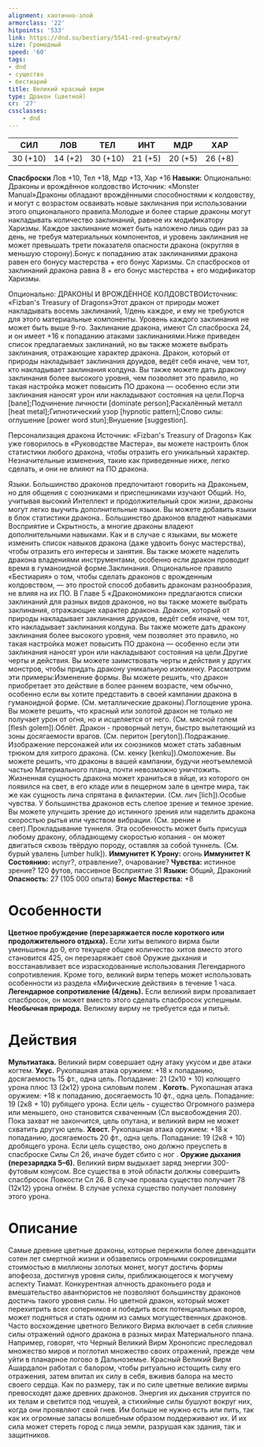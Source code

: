 ```yaml
---
alignment: хаотично-злой
armorclass: '22'
hitpoints: '533'
link: https://dnd.su/bestiary/5541-red-greatwyrm/
size: Громадный
speed: '60'
tags:
- dnd
- существо
- бестиарий
title: Великий красный вирм
type: Дракон (цветной)
cr: '27'
cssclasses:
    - dnd
---
```



| СИЛ | ЛОВ | ТЕЛ | ИНТ | МДР | ХАР |
|---|---|---|---|---|---|
| 30 (+10) | 14 (+2) | 30 (+10) | 21 (+5) | 20 (+5) | 26 (+8) |
**Спасброски** Лов +10, Тел +18, Мдр +13, Хар +16
**Навыки:** Опционально: Драконы и врождённое колдовство
Источник: «Monster Manual»Драконы обладают врождёнными способностями к колдовству, и могут с возрастом осваивать новые заклинания при использовании этого опционального правила.Молодые и более старые драконы могут накладывать количество заклинаний, равное их модификатору Харизмы. Каждое заклинание может быть наложено лишь один раз за день, не требуя материальных компонентов, и уровень заклинания не может превышать трети показателя опасности дракона (округляя в меньшую сторону).Бонус к попаданию атак заклинаниями дракона равен его бонусу мастерства + его бонус Харизмы. Сл спасбросков от заклинаний дракона равна 8 + его бонус мастерства + его модификатор Харизмы.

Опционально: ДРАКОНЫ И ВРОЖДЁННОЕ КОЛДОВСТВОИсточник: «Fizban's Treasury of Dragons»Этот дракон от природы может накладывать восемь заклинаний, 1/день каждое, и ему не требуются для этого материальные компоненты. Уровень каждого заклинания не может быть выше 9-го. Заклинание дракона, имеют Сл спасброска 24, и он имеет +16 к попаданию атаками заклинаниями.Ниже приведен список предлагаемых заклинаний, но вы также можете выбрать заклинания, отражающие характер дракона. Дракон, который от природы накладывает заклинания друидов, ведёт себя иначе, чем тот, кто накладывает заклинания колдуна. Вы также можете дать дракону заклинания более высокого уровня, чем позволяет это правило, но такая настройка может повысить ПО дракона — особенно если эти заклинания наносят урон или накладывают состояния на цели.Порча [bane];Подчинение личности [dominate person];Раскалённый металл [heat metal];Гипнотический узор [hypnotic pattern];Слово силы: оглушение [power word stun];Внушение [suggestion].

Персонализация дракона
Источник: «Fizban's Treasury of Dragons»
Как уже говорилось в «Руководстве Мастера», вы можете настроить блок статистики любого дракона, чтобы отразить его уникальный характер. Незначительные изменения, такие как приведенные ниже, легко сделать, и они не влияют на ПО дракона.

Языки. Большинство драконов предпочитают говорить на Драконьем, но для общения с союзниками и приспешниками изучают Общий. Но, учитывая высокий Интеллект и продолжительный срок жизни, драконы могут легко выучить дополнительные языки. Вы можете добавить языки в блок статистики дракона.. Большинство драконов владеют навыками Восприятие и Скрытность, а многие драконы владеют дополнительными навыками. Как и в случае с языками, вы можете изменить список навыков дракона (даже удвоить бонус мастерства), чтобы отразить его интересы и занятия. Вы также можете наделить дракона владениями инструментами, особенно если дракон проводит время в гуманоидной форме.Заклинания. Опциональное правило «Бестиария» о том, чтобы сделать драконов с врожденным колдовством, — это простой способ добавить драконам разнообразия, не влияя на их ПО. В Главе 5 «Дракономикон» предлагаются списки заклинаний для разных видов драконов, но вы также можете выбрать заклинания, отражающие характер дракона. Дракон, который от природы накладывает заклинания друидов, ведёт себя иначе, чем тот, кто накладывает заклинания колдуна. Вы также можете дать дракону заклинания более высокого уровня, чем позволяет это правило, но такая настройка может повысить ПО дракона — особенно если эти заклинания наносят урон или накладывают состояния на цели.Другие черты и действия. Вы можете заимствовать черты и действия у других монстров, чтобы придать дракону уникальную изюминку. Рассмотрим эти примеры:Изменение формы. Вы можете решить, что дракон приобретает это действие в более раннем возрасте, чем обычно, особенно если вы хотите представить в своей кампании дракона в гуманоидной форме. (См. металлические драконы).Поглощение урона. Вы можете решить, что красный или золотой дракон не только не получает урон от огня, но и исцеляется от него. (См. мясной голем [flesh golem]).Облёт. Дракон - проворный летун, быстро вылетающий из зоны досягаемости врагов. (См. перитон [peryton]).Подражание. Изображение персонажей или их союзников может стать забавным трюком для хитрого дракона. (См. кенку [kenku]).Омоложение. Вы можете решить, что драконы в вашей кампании, будучи неотъемлемой частью Материального плана, почти невозможно уничтожить. Жизненная сущность дракона может храниться в яйце, из которого он появился на свет, в его кладе или в пещерном зале в центре мира, так же как сущность лича спрятана в филактерии. (См. лич [lich]).Особые чувства. У большинства драконов есть слепое зрение и темное зрение. Вы можете улучшить зрение до истинного зрения или наделить дракона скоростью рытья или чувством вибрации. (См. зрение и свет).Прокладывание туннеля.  Эта особенность может быть присуща любому дракону, обладающему скоростью копания - он может двигаться сквозь твёрдую породу, оставляя за собой туннель. (См. бурый увалень [umber hulk]).
**Иммунитет К Урону:** огонь
**Иммунитет К Состоянию:** испуг?, отравление?, очарование?
**Чувства:** истинное зрение? 120 футов, пассивное Восприятие 31
**Языки:** Общий, Драконий
**Опасность:** 27 (105 000 опыта)
**Бонус Мастерства:** +8


# Особенности
**Цветное пробуждение (перезаряжается после короткого или продолжительного отдыха).** Если хиты великого вирма были уменьшены до 0, его текущее общее количество хитов вместо этого становится 425, он перезаряжает своё Оружие дыхания и восстанавливает все израсходованные использования Легендарного сопротивления. Кроме того, великий вирм теперь может использовать особенности из раздела «Мифические действия» в течение 1 часа.
**Легендарное сопротивление (4/день).** Если великий вирм проваливает спасбросок, он может вместо этого сделать спасбросок успешным.
**Необычная природа.** Великому вирму не требуется еда и питьё.


# Действия
**Мультиатака.** Великий вирм совершает одну атаку укусом и две атаки когтем.
**Укус.** Рукопашная атака оружием: +18 к попаданию, досягаемость 15 фт., одна цель. Попадание: 21 (2к10 + 10) колющего урона плюс 13 (2к12) урона силовым полем .
**Коготь.** Рукопашная атака оружием: +18 к попаданию, досягаемость 10 фт., одна цель. Попадание: 19 (2к8 + 10) рубящего урона. Если цель - существо Огромного размера или меньшего, оно становится схваченным (Сл высвобождения 20). Пока захват не закончится, цель опутана, и великий вирм не может схватить другую цель.
**Хвост.** Рукопашная атака оружием: +18 к попаданию, досягаемость 20 фт., одна цель. Попадание: 19 (2к8 + 10) дробящего урона. Если цель существо, оно должно преуспеть в спасброске Силы Сл 26, иначе будет сбито с ног .
**Оружие дыхания (перезарядка 5–6).** Великий вирм выдыхает заряд энергии 300-футовым конусом. Все существа в этой области должны совершить спасбросок Ловкости Сл 26. В случае провала существо получает 78 (12к12) урона огнём. В случае успеха существо получает половину этого урона.


# Описание
Самые древние цветные драконы, которые пережили более двенадцати сотен лет смертной жизни и обзавелись огромными сокровищами стоимостью в миллионы золотых монет, могут достичь формы апофеоза, достигнув уровня силы, приближающегося к могучему аспекту Тиамат. Конкурентная алчность драконьего рода и вмешательство авантюристов не позволяют большинству драконов достичь такого уровня силы. Но цветной дракон, который может перехитрить всех соперников и победить всех потенциальных воров, может подняться и стать одним из самых могущественных драконов. Часто восхождение цветного Великого Вирма включает в себя слияние силы отражений одного дракона в разных мирах Материального плана. Например, говорят, что Черный Великий Вирм Хронопсис преследовал множество миров и поглотил множество своих отражений, прежде чем уйти в планарное логово в Дальноземье. Красный Великий Вирм Ашардалон работал с балором, чтобы ритуально истощить силу его отражения, затем впитал их силу в себя, вживив балора на место своего сердца. Как по размеру, так и по силе цветные великие вирмы превосходят даже древних драконов. Энергия их дыхания струится по их телам и светится под чешуей, а стихийные силы бушуют вокруг них, когда они проявляют свой гнев. Им больше не нужно есть или пить, так как их огромные запасы волшебным образом поддерживают их. И их сила может стереть город с лица земли, разрушая как здания, так и защитников.